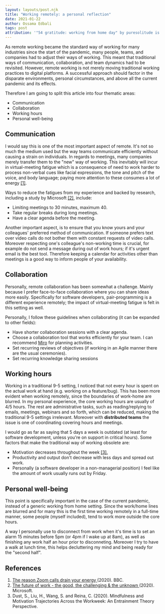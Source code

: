 ```yaml
---
layout: layouts/post.njk
title: "Working remotely: a personal reflection"
date: 2021-01-22
author: Ossama Edbali
tags: post
attribution: '"54 gratitude: working from home day" by puresolitude is licensed with CC BY 2.0.'
---
```


As remote working became the standard way of working for many industries since the start of the pandemic, many people, teams, and companies had to adjust their ways of working.
This meant that traditional ways of communication, collaboration, and team dynamics had to be revisited. However, remote working is not merely moving traditional working practices to digital platforms. A successful approach should factor in the disparate environments, personal circumstances, and above all the current pandemic and its effects.

Therefore I am going to split this article into four thematic areas:

<ul class="list-disc pl-8">
  <li>Communication</li>
  <li>Collaboration</li>
  <li>Working hours</li>
  <li>Personal well-being</li>
</ul>

<h2 class="mt-8 mb-3 text-xl">Communication</h2>

I would say this is one of the most important aspect of remote. It's not so much the medium used but the way teams communicate efficiently without causing a strain on individuals. In regards to meetings, many companies merely transfer them to the "new" way of working. This inevitably will incur in virtual-meeting fatigue which is a consequence of need to work harder to process non-verbal cues like facial expressions, the tone and pitch of the voice, and body language; paying more attention to these consumes a lot of energy <a href="#references">[1]</a>.

Ways to reduce the fatigues from my experience and backed by research, including a study by Microsoft <a href="#references">[2]</a>, include:

<ul class="list-disc pl-8">
  <li>Limiting meetings to 30 minutes, maximum 40.</li>
  <li>Take regular breaks during long meetings.</li>
  <li>Have a clear agenda before the meeting.</li>
</ul>

Another important aspect, is to ensure that you know yours and your colleagues' preferred method of communication. If someone prefers text over video calls do not bother them with constant requests of video calls. Moreover respecting one's colleague's non-working time is crucial, for example do not send a message during out of work hours; if it's urgent email is the best tool. Therefore keeping a calendar for activities other than meetings is a good way to inform people of your availability.

<h2 class="mt-8 mb-3 text-xl">Collaboration</h2>

Personally, remote collaboration has been somewhat a challenge. Mainly because I prefer face-to-face collaboration where you can share ideas more easily.
Specifically for software developers, pair-programming is a different experience remotely; the impact of virtual-meeting fatigue is felt in this setting as well.

Personally, I follow these guidelines when collaborating (it can be expanded to other fields):

<ul class="list-disc pl-8">
  <li>Have shorter collaboration sessions with a clear agenda.</li>
  <li>Choose a collaboration tool that works efficiently for your team. I can recommend <a href="https://miro.com/" target="_blank">Miro</a> for planning activities.</li>
  <li>Set recurring reviews of objectives (if working in an Agile manner there are the usual ceremonies).</li>
  <li>Set recurring knowledge sharing sessions</li>
</ul>

<h2 class="mt-8 mb-3 text-xl">Working hours</h2>

Working in a traditional 9-5 setting, I noticed that not every hour is spent on the actual work at hand (e.g. working on a feature/bug).
This has been more evident when working remotely, since the boundaries of work-home are blurred.
In my personal experience, the core working hours are usually of 4/5 hours. The rest are administrative tasks, such as reading/replying to emails, meetings, webinars and so forth, which can be reduced, making the traditional 9-5 settings irrelevant.
Moreover with **distributed teams** the issue is one of coordinating covering hours and meetings.

I would go as far as saying that 5 days a week is outdated (at least for software development, unless you're on support in critical hours). Some factors that make the traditional way of working obsolete are:

<ul class="list-disc pl-8">
  <li>Motivation decreases throughout the week <a href="#references">[3].</a></li>
  <li>Productivity and output don't decrease with less days and spread out work.</li>
  <li>Personally (a software developer in a non-managerial position) I feel like the amount of work usually runs out by Friday.</li>
</ul>

<h2 class="mt-8 mb-3 text-xl">Personal well-being</h2>

This point is specifically important in the case of the current pandemic, instead of a generic working from home setting.
Since the work/home lines are blurred and for many this is the first time working remotely in a full-time manner,
some people (myself included), tend to work more outside the core hours.

A way I personally use to disconnect from work when it's time is to set an alarm 15 minutes before 5pm (or 4pm if I wake up at 8am), as well as finishing any work half an hour prior to disconneting.
Moreover I try to have a walk at lunch time, this helps decluttering my mind and being ready for the "second half".

<h2 id="references" class="mt-8 mb-3 text-xl">References</h2>

<ol class="list-decimal pl-8">
  <li>
    <a href="https://www.bbc.com/worklife/article/20200421-why-zoom-video-chats-are-so-exhausting" target="_blank">
      The reason Zoom calls drain your energy
    </a>
    (2020). BBC.
  </li>
  <li>
    <a href="https://www.microsoft.com/en-us/microsoft-365/blog/2020/07/08/future-work-good-challenging-unknown/" target="_blank">
      The future of work - the good, the challenging & the unknown
    </a>
    (2020). Microsoft.
  </li>
  <li>
    Dust, S., Liu, H., Wang, S. and Reina, C. (2020). Mindfulness and Motivation Trajectories Across the Workweek: An Entrainment Theory Perspective.
  </li>
</ol>
